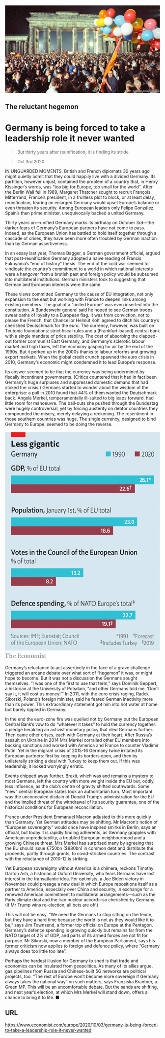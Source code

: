 ![](./images/20201003_EUP001_0.jpg)

## The reluctant hegemon

# Germany is being forced to take a leadership role it never wanted

> But thirty years after reunification, it is finding its stride

> Oct 3rd 2020

IN UNGUARDED MOMENTS, British and French diplomats 30 years ago might quietly admit that they could happily live with a divided Germany. Its partition, however unjust, contained the problem of a country that, in Henry Kissinger’s words, was “too big for Europe, too small for the world”. After the Berlin Wall fell in 1989, Margaret Thatcher sought to recruit François Mitterrand, France’s president, in a fruitless plot to block, or at least delay, reunification, fearing an enlarged Germany would upset Europe’s balance or even threaten its security. Among European leaders only Felipe González, Spain’s then prime minister, unequivocally backed a united Germany.

Thirty years on—unified Germany marks its birthday on October 3rd—the darker fears of Germany’s European partners have not come to pass. Indeed, as the European Union has battled to hold itself together through a cascade of crises, they have been more often troubled by German inaction than by German assertiveness.

In an essay last year, Thomas Bagger, a German government official, argued that post-reunification Germany adopted a naive reading of Francis Fukuyama’s “end of history” thesis. The end of the cold war seemed to vindicate the country’s commitment to a world in which national interests were a hangover from a brutish past and foreign policy would be subsumed into multilateral institutions. German ministers took to suggesting that German and European interests were the same.

These views committed Germany to the cause of EU integration, not only expansion to the east but working with France to deepen links among existing members. The goal of a “united Europe” was even inserted into the constitution. A Bundeswehr general said he hoped to see German troops swear oaths of loyalty to a European flag. It was from conviction, not to please the French, that Chancellor Helmut Kohl agreed to ditch his country’s cherished Deutschmark for the euro. The currency, however, was built on Teutonic foundations: strict fiscal rules and a (Frankfurt-based) central bank with a single mandate of price stability. The cost of absorbing the clapped-out former communist East Germany, and Germany’s sclerotic labour market and high taxes, left the economy gasping for air by the end of the 1990s. But it perked up in the 2000s thanks to labour reforms and growing export markets. When the global credit crunch spawned the euro crisis in 2010, Germany’s economic might condemned it to lead Europe’s response.

Its answer seemed to be that the currency was being undermined by fiscally incontinent governments. (Critics countered that it had in fact been Germany’s huge surpluses and suppressed domestic demand that had stoked the crisis.) Germans started to wonder about the wisdom of the enterprise: a poll in 2010 found that 44% of them wanted the Deutschmark back. Angela Merkel, temperamentally ill-suited to big leaps forward, had little room for manoeuvre. The bail-outs she pushed through the Bundestag were hugely controversial, yet by forcing austerity on debtor countries they compounded the misery, merely delaying a reckoning. The resentment in those southern countries was huge. The single currency, designed to bind Germany to Europe, seemed to be doing the reverse.



![](./images/20201003_EUC832.png)

Germany’s reluctance to act assertively in the face of a grave challenge triggered an arcane debate over what sort of “hegemon” it was, or might hope to become. But it was not a discussion the Germans sought themselves. “I was one of the first to use that term,” says Dominik Geppert, a historian at the University of Potsdam, “and other Germans told me, ‘Don’t say it, it will cost us money!’” In 2011, with the euro crisis raging, Radek Sikorski, Poland’s foreign minister, said he feared German inactivity more than its power. This extraordinary statement got him into hot water at home but barely rippled in Germany.

In the end the euro-zone fire was quelled not by Germany but the European Central Bank’s vow to do “whatever it takes” to hold the currency together: a pledge heralding an activist monetary policy that riled Germans further. Then came other crises, each with Germany at their heart. After Russia’s assault on Ukraine in 2014 Mrs Merkel corralled other EU members into backing sanctions and worked with America and France to counter Vladimir Putin. Yet in the migrant crisis of 2015-16 Germany twice irritated its European partners: first by keeping its borders open, and then by unilaterally striking a deal with Turkey to keep them out. If this was leadership, it looked worryingly erratic.

Events chipped away further. Brexit, which was and remains a mystery to most Germans, left the country with more weight inside the EU but, oddly, less influence, as the club’s centre of gravity shifted southwards. Some “new” central European states took an authoritarian turn. Most important was the unconcealed disdain of Donald Trump’s administration for the EU and the implied threat of the withdrawal of its security guarantee, one of the historical conditions for European reconciliation.

France under President Emmanuel Macron adjusted to this more quickly than Germany. Yet German attitudes may be shifting. Mr Macron’s notion of “European sovereignty” would once have inspired smirks in Berlin, says an official, but today it is rapidly finding adherents, as Germany grapples with American unpredictability, a troubled European neighbourhood and a growing Chinese threat. Mrs Merkel has surprised many by agreeing that the EU should issue €750bn ($880bn) in common debt and distribute the proceeds, partly through grants, to covid-stricken countries. The contrast with the reluctance of 2010-12 is striking.

Yet European sovereignty without America is a chimera, reckons Timothy Garton Ash, a historian at Oxford University, who fears Germans have lost interest in the transatlantic idea. For optimists, a Joe Biden victory in November could presage a new deal in which Europe repositions itself as a partner to America, especially over China and security, in exchange for a renewed American commitment to multilateral arrangements—such as the Paris climate deal and the Iran nuclear accord—so cherished by Germany. (If Mr Trump wins re-election, all bets are off.)

This will not be easy. “We need the Germans to stop sitting on the fence, but they have a hard time because the world is not as they would like it to be,” says Jim Townsend, a former top official on Europe at the Pentagon. Germany’s defence spending is growing quickly but remains far from the NATO target of 2% of GDP, and parts of its armed forces are not fit for purpose. Mr Sikorski, now a member of the European Parliament, says his former criticism now applies to foreign and defence policy, where “Germany always does too little too late”.

Perhaps the hardest illusion for Germany to shed is that trade and economics can be insulated from geopolitics. As many of its allies argue, gas pipelines from Russia and Chinese-built 5G networks are political projects, too. “The rest of Europe won’t become more sovereign if Germany always takes the national way” on such matters, says Franziska Brantner, a Green MP. This will be an uncomfortable debate. But the sands are shifting, and next year’s election, at which Mrs Merkel will stand down, offers a chance to bring it to life. ■

## URL

https://www.economist.com/europe/2020/10/03/germany-is-being-forced-to-take-a-leadership-role-it-never-wanted
